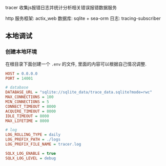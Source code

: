 tracer 收集js报错日志并统计分析相关错误报错数据服务

http 服务框架: actix_web
数据库: sqlite + sea-orm
日志: tracing-subscriber

## 本地调试

### 创建本地环境
在根目录下面创建一个 `.env` 的文件, 里面的内容可以根据自己情况调整.

```ini
HOST = 0.0.0.0
PORT = 14001

# database
DATABASE_URL = "sqlite://sqlite_data/trace_data.sqlite?mode=rwc"
MAX_CONNECTIONS = 100
MIN_CONNECTIONS = 5
CONNECT_TIMEOUT = 8000
ACQUIRE_TIMEOUT = 8000
IDLE_TIMEOUT = 8000
MAX_LIFETIME = 8000

# log
LOG_ROLLING_TYPE = daily
LOG_PREFIX_PATH = ./logs
LOG_PREFIX_FILE_NAME = tracer.log

SQLX_LOG_ENABLE = true
SQLX_LOG_LEVEL = debug
```
